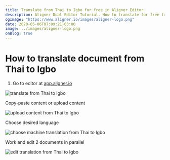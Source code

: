 ```yaml
---
title: Translate from Thai to Igbo for free in Aligner Editor
description: Aligner Dual Editor Tutorial. How to translate for free from Thai to Igbo. Aligner is multilingual document management platform. 
ogImage: "https://www.aligner.io/images/aligner-logo.png"
date: 2020-05-06T07:09:21+03:00
image: ../images/aligner-logo.png
onBlog: true
---
```


# How to translate document from Thai to Igbo

1. Go to editor at [app.aligner.io](https://app.aligner.io "Aligner App web page")

![translate from Thai to Igbo](../aligner-blank-editor.png "translate from Thai to Igbo")

Copy-paste content or upload content

![upload content from Thai to Igbo](../aligner-uploaded-document.png "upload content from Thai to Igbo")

Choose desired language

![choose machine translation from Thai to Igbo](../aligner-language-dropdown.png "choose machine translation from Thai to Igbo")

Work and edit 2 documents in parallel

![edit translation from Thai to Igbo](../aligner-double-sitded-editor.png "edit translation from Thai to Igbo")

